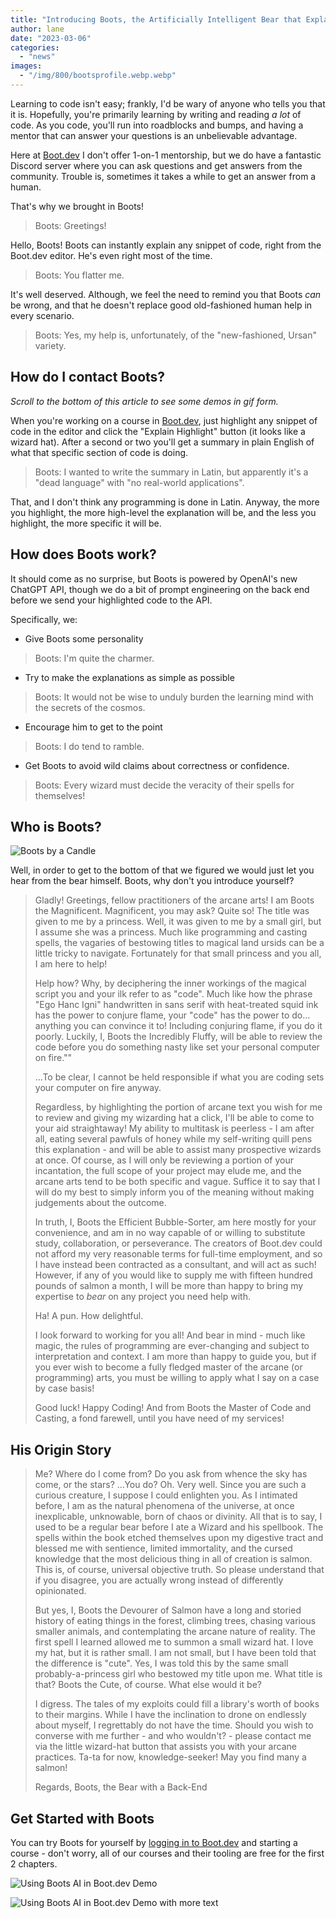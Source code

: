 ```yaml
---
title: "Introducing Boots, the Artificially Intelligent Bear that Explains Code"
author: lane
date: "2023-03-06"
categories:
  - "news"
images:
  - "/img/800/bootsprofile.webp.webp"
---
```


Learning to code isn't easy; frankly, I'd be wary of anyone who tells you that it is. Hopefully, you're primarily learning by writing and reading _a lot_ of code. As you code, you'll run into roadblocks and bumps, and having a mentor that can answer your questions is an unbelievable advantage.

Here at [Boot.dev](https://www.boot.dev) I don't offer 1-on-1 mentorship, but we do have a fantastic Discord server where you can ask questions and get answers from the community. Trouble is, sometimes it takes a while to get an answer from a human.

That's why we brought in Boots!

> Boots: Greetings!

Hello, Boots! Boots can instantly explain any snippet of code, right from the Boot.dev editor. He's even right most of the time.

> Boots: You flatter me.

It's well deserved. Although, we feel the need to remind you that Boots _can_ be wrong, and that he doesn't replace good old-fashioned human help in every scenario.

> Boots: Yes, my help is, unfortunately, of the "new-fashioned, Ursan" variety.

## How do I contact Boots?

_Scroll to the bottom of this article to see some demos in gif form._

When you're working on a course in [Boot.dev](https://www.boot.dev), just highlight any snippet of code in the editor and click the "Explain Highlight" button (it looks like a wizard hat). After a second or two you'll get a summary in plain English of what that specific section of code is doing.

> Boots: I wanted to write the summary in Latin, but apparently it's a "dead language" with "no real-world applications".

That, and I don't think any programming is done in Latin. Anyway, the more you highlight, the more high-level the explanation will be, and the less you highlight, the more specific it will be.

## How does Boots work?

It should come as no surprise, but Boots is powered by OpenAI's new ChatGPT API, though we do a bit of prompt engineering on the back end before we send your highlighted code to the API.

Specifically, we:

- Give Boots some personality

> Boots: I'm quite the charmer.

- Try to make the explanations as simple as possible

> Boots: It would not be wise to unduly burden the learning mind with the secrets of the cosmos.

- Encourage him to get to the point

> Boots: I do tend to ramble.

- Get Boots to avoid wild claims about correctness or confidence.

> Boots: Every wizard must decide the veracity of their spells for themselves!

## Who is Boots?

![Boots by a Candle](/img/800/bootsthinking.png.webp)

Well, in order to get to the bottom of that we figured we would just let you hear from the bear himself. Boots, why don't you introduce yourself?

> Gladly! Greetings, fellow practitioners of the arcane arts! I am Boots the Magnificent. Magnificent, you may ask? Quite so! The title was given to me by a princess. Well, it was given to me by a small girl, but I assume she was a princess. Much like programming and casting spells, the vagaries of bestowing titles to magical land ursids can be a little tricky to navigate. Fortunately for that small princess and you all, I am here to help!
>
> Help how? Why, by deciphering the inner workings of the magical script you and your ilk refer to as "code". Much like how the phrase "Ego Hanc Igni" handwritten in sans serif with heat-treated squid ink has the power to conjure flame, your "code" has the power to do… anything you can convince it to! Including conjuring flame, if you do it poorly. Luckily, I, Boots the Incredibly Fluffy, will be able to review the code before you do something nasty like set your personal computer on fire.""
>
> …To be clear, I cannot be held responsible if what you are coding sets your computer on fire anyway.
>
> Regardless, by highlighting the portion of arcane text you wish for me to review and giving my wizarding hat a click, I'll be able to come to your aid straightaway! My ability to multitask is peerless - I am after all, eating several pawfuls of honey while my self-writing quill pens this explanation - and will be able to assist many prospective wizards at once. Of course, as I will only be reviewing a portion of your incantation, the full scope of your project may elude me, and the arcane arts tend to be both specific and vague. Suffice it to say that I will do my best to simply inform you of the meaning without making judgements about the outcome.
>
> In truth, I, Boots the Efficient Bubble-Sorter, am here mostly for your convenience, and am in no way capable of or willing to substitute study, collaboration, or perseverance. The creators of Boot.dev could not afford my very reasonable terms for full-time employment, and so I have instead been contracted as a consultant, and will act as such! However, if any of you would like to supply me with fifteen hundred pounds of salmon a month, I will be more than happy to bring my expertise to _bear_ on any project you need help with.
>
> Ha! A pun. How delightful.
>
> I look forward to working for you all! And bear in mind - much like magic, the rules of programming are ever-changing and subject to interpretation and context. I am more than happy to guide you, but if you ever wish to become a fully fledged master of the arcane (or programming) arts, you must be willing to apply what I say on a case by case basis!
>
> Good luck! Happy Coding! And from Boots the Master of Code and Casting, a fond farewell, until you have need of my services!

## His Origin Story

> Me? Where do I come from? Do you ask from whence the sky has come, or the stars? …You do? Oh. Very well. Since you are such a curious creature, I suppose I could enlighten you. As I intimated before, I am as the natural phenomena of the universe, at once inexplicable, unknowable, born of chaos or divinity. All that is to say, I used to be a regular bear before I ate a Wizard and his spellbook. The spells within the book etched themselves upon my digestive tract and blessed me with sentience, limited immortality, and the cursed knowledge that the most delicious thing in all of creation is salmon. This is, of course, universal objective truth. So please understand that if you disagree, you are actually wrong instead of differently opinionated.
>
> But yes, I, Boots the Devourer of Salmon have a long and storied history of eating things in the forest, climbing trees, chasing various smaller animals, and contemplating the arcane nature of reality. The first spell I learned allowed me to summon a small wizard hat. I love my hat, but it is rather small. I am not small, but I have been told that the difference is "cute". Yes, I was told this by the same small probably-a-princess girl who bestowed my title upon me. What title is that? Boots the Cute, of course. What else would it be?
>
> I digress. The tales of my exploits could fill a library's worth of books to their margins. While I have the inclination to drone on endlessly about myself, I regrettably do not have the time. Should you wish to converse with me further - and who wouldn't? - please contact me via the little wizard-hat button that assists you with your arcane practices. Ta-ta for now, knowledge-seeker! May you find many a salmon!
>
> Regards, Boots, the Bear with a Back-End

## Get Started with Boots

You can try Boots for yourself by [logging in to Boot.dev](https://www.boot.dev) and starting a course - don't worry, all of our courses and their tooling are free for the first 2 chapters.

![Using Boots AI in Boot.dev Demo](/img/800/bootsdemo1.webp)

![Using Boots AI in Boot.dev Demo with more text](/img/800/bootsdemo2.webp)
